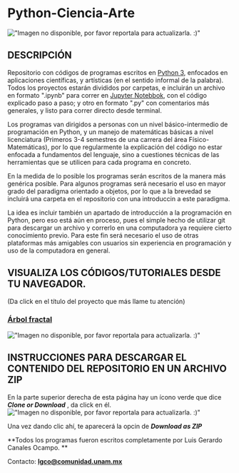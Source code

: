 # Python-Ciencia-Arte

!["Imagen no disponible, por favor reportala para actualizarla. :)"](https://preview.ibb.co/mnYKCQ/Sin_nombre.png)

## DESCRIPCIÓN

Repositorio con códigos de programas escritos en [Python 3](https://www.python.org/), enfocados en aplicaciones científicas, y artísticas (en el sentido informal de la palabra). Todos los proyectos estarán divididos por carpetas, e incluirán un archivo en formato ".ipynb" para correr en [Jupyter Notebbok](http://jupyter.readthedocs.io/en/latest/install.html), con el código explicado paso a paso; y otro en formato ".py" con comentarios más generales, y listo para correr directo desde terminal.

Los programas van dirigidos a personas con un nivel básico-intermedio de programación en Python, y un manejo de matemáticas básicas a nivel licenciatura (Primeros 3-4 semestres de una carrera del área Físico-Matemáticas), por lo que regularmente la explicación del código no estar enfocada a fundamentos del lenguaje, sino a cuestiones técnicas de las herramientas que se utilicen para cada programa en concreto. 

En la medida de lo posible los programas serán escritos de la manera más genérica posible. Para algunos programas será necesario el uso en mayor grado del paradigma orientado a objetos, por lo que a la brevedad se incluirá una carpeta en el repositorio con una introduccin a este paradigma.

La idea es incluir también un apartado de introducción a la programación en Python, pero eso está aún en proceso, pues el simple hecho de utilizar git para descargar un archivo y correrlo en una computadora ya requiere cierto conocimiento previo. Para este fin será necesario el uso de otras plataformas más amigables con usuarios sin experiencia en programación y uso de la computadora en general.

## VISUALIZA LOS CÓDIGOS/TUTORIALES DESDE TU NAVEGADOR.
(Da click en el título del proyecto que más llame tu atención)

### [Árbol fractal](https://github.com/LuisCanalesPy/Python-Ciencia-Arte/tree/master/arbol_%20fractal)

!["Imagen no disponible, por favor reportala para actualizarla. :)"](http://image.ibb.co/jgomsQ/arbol0.png)
 
## INSTRUCCIONES PARA DESCARGAR EL CONTENIDO DEL REPOSITORIO EN UN ARCHIVO ZIP

En la parte superior derecha de esta página hay un ícono verde que dice ***Clone or Download*** , da click en él.
!["Imagen no disponible, por favor reportala para actualizarla. :)"](http://image.ibb.co/no32XQ/Captura_de_pantalla_de_2017_08_27_204000.jpg)

Una vez dando clic ahí, te aparecerá la opcin de ***Download as ZIP***

**Todos los programas fueron escritos completamente por Luis Gerardo Canales Ocampo. **

Contacto:
**lgco@comunidad.unam.mx**
